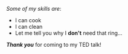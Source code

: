 _Some of my skills are_: 
* I can cook
* I can clean
* Let me tell you why I **don't** need that ring...

_**Thank you**_ for coming to my TED talk!
